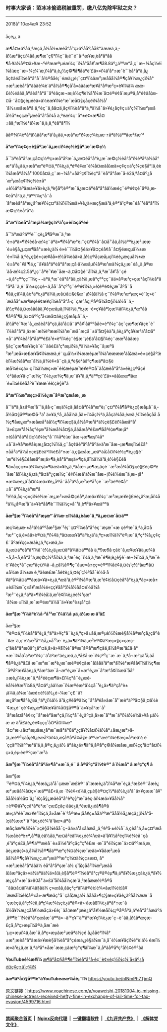 ### 时事大家谈：范冰冰偷逃税被重罚，缴八亿免除牢狱之灾？
------------------------

<div class="published">
 <span class="date" title="ä¸­å½æ¶é´">
  <time datetime="2018-10-04T23:52:29+08:00">
   2018å¹´10æ4æ¥ 23:52
  </time>
 </span>
</div>
<br/>
<div class="wsw">
 <span class="dateline">
  åçé¡¿ â
 </span>
 <p>
  æ¶å¤±äºåä¸ªæçä¸­å½å½±æèå°å°ç»äºååº¦åå£°ãææä¸ä¸­å½æ°åç¤¾åå¸æ¶æ¯ç§°ï¼ç¨å¡é¨é¨å·²æ¥æ¸èå°å°åå¶å·¥ä½å®¤ä»¥æ¬ºéªææ®µéæ¼ç¨ï¼å°åå¥¹æ¶å8.8äº¿äººæ°å¸ç¨æ¬¾åç½éï¼å¦æç¨æ¬¾ç¼´æ¸ï¼å°ä¸è¿½ç©¶å¶åäºè´£ä»»ï¼ä¹å°±æ¯è¯´èå°å°ä¸å¿åç¢ãéåï¼èå°å°å¨å¾®ååè¡¨éæ­ä¿¡è¡¨ç¤ºï¼âæ²¡æååå½å®¶çå¥½æ¿ç­ï¼å°±æ²¡æèå°å°ãããè¾è´äºå½å®¶çå¹å»ãããæªæ¥å°å®æ³ç»è¥ï¼ä¼ æ­æ­£è½éâãä¸åºâèå°å°å¨åªéâçæ¬æ¡è½ç¶è½å¹ï¼æ´å¤é®é¢å´æµ®ä¸å°é¢ãå¦æ­¤å·¨å¤§çèµééä»ä½èæ¥ï¼è°æ¯æå¤§çåçèï¼å½å¹´å½±æåæåºå ä¸ºéç¨ä¸åå¤ä¸åç¢ï¼èå°å°ä¸ºä½å¯ä»¥é¿åç¢ç±ä¹ç¾ï¼æ²¡æåå½å°±ççæ²¡æèå°å°åï¼å ä¸ºéæ¼ç¨å°±è¢«æ¶å¤±åä¸ªæï¼è°ä¼æ¯ä¸ä¸ä¸ªèå°å°ï¼
 </p>
 <div class="wsw__embed">
 </div>
 <p>
  åå®¾ï¼èªåªä½ãå°æ°ä¹å¿ãä¸»æå°æ°ï¼æç¾èµæ·±åªä½äººåæ²§æ´²
 </p>
 <p>
  <strong>
   å°æ°ï¼ç¢ç±è§åº¦æ¯ä¿æ¤ï¼éç½è§åº¦æ¯æ©ç½
  </strong>
 </p>
 <p>
  å¯¹äºèå°å°æ¡çå¤ç½®ç»æå°åºæ¯ä¿æ¤èå°å°è¿æ¯æ©ç½èå°å°ï¼èªåªä½ãå°æ°ä¹å¿ãä¸»æå°æ°è®¤ä¸ºï¼è¿ä¸ªé®é¢æ¯è¾å¤æãå¦æä»ç¢ç±ä¹ç¾çè§åº¦ä¸èèï¼åæåºå½å¹´1000å¤ä¸ç¨æ¬¾å°±åäºç¢ï¼èç°å¨èå°å°åæ¯å·é2ä¸ªå¤äº¿å´æ²¡æåç¢ï¼ç½é±å°±è½äºäºãæä»¥ä»è¿ä¸ªè§åº¦è®²æ¯ä¿æ¤äºèå°å°ãä½æéç¨é®é¢çè¯å®ä¸æ­¢èå°å°ä¸ä¸ªäººï¼ç°å¨å´åªæèå°å°æ¿åºæ¥ï¼ç¤ºä¼ï¼ï¼æä»¥è¿ä»æç§æä¹ä¸è®²ä¹ç®æ¯éå¯¹èå°å°ï¼æ©ç½èå°å°ã
 </p>
 <p>
  <strong>
   å°æ°ï¼èå°å°æ¡ä¾æ§ç¼ºä¹ç»èï¼çäºéé
  </strong>
 </p>
 <p>
  å¯¹äºæäºäººè´¨çè¿å¶å®æ¯ä¸ªæ´é±äºä»¶ï¼èéå·æ¼ç¨äºä»¶ï¼å°æ°è¡¨ç¤ºï¼å¨å¤å¹´åä¸­å½äººè¿æ²¡ææ´é±è§å¿µçæ¶åå°±æè¿ä¼ é»è¯´ï¼å¤§éä»¥å¤çéå¢å¨å¤§éæçµå½±æ´é±ï¼å ä¸ºè¿ç§é±çæ¥åå»é½å¾èãä»ä¸­å½ç®åçæåµçï¼éè¿æçµå½±æ´é±åºè¯¥å¹¶ä¸ç¨å¥ãå³äºèå°å°æ¡çå·ä½æåµï¼å®æ¹æä¾çä¿¡æ¯éå¸¸ä¸å®æ´ãå·æ¼ç2.5äº¿ç¨åºè¯¥æ¯åæ¬ä¸¤å¤§é¨åï¼ä¸ä¸ªæ¯å¥¹å¨çé¬ä¸å°çº³çç¨ï¼ç¬¬äºä¸ªæ¯èå°å°åä¸çä¼ä¸æå°çº³çç¨ãä»å®æ¹ç»çæ°å­çï¼èå°å°åªå¨ä¸é¨å½±çççé¬ä¸å­å¨å°çº³ç¨é®é¢ï¼ä¸»è¦é®é¢è¿æ¯åºå¨å¶åä¸çä¼ä¸ãè³äºè¿äºä¼ä¸æå¤å¤§è§æ¨¡ï¼å¦ä½å·ç¨ï¼å®æ¹æ²¡æç»è¯¦ç»è¯´æãåå°±æ¶æ¡éé¢æ¥çï¼èå°å°å·ç¨çæ°å­ç¡®å®å¾å¤§ï¼ä½å¨ä¸­å½ç®åä¸¤æååååä¸¥éçæåµä¸ï¼ä½ä¸ºè¿æ ·é«ç¥ååº¦çæ¼åï¼è¿ä¸ªæ°å­å¶å®å¹¶ä¸ä»¤äººç¹å«æå¤ãè¿ç§æåµå¨ä¸­å½åºè¯¥æ¯å¸¸æãèå°å°çä¸åä¹å¤å¨äºå¥¹åäººååé«è°ï¼ç¨ãç¯çæ¶æ¥ãçè¯è¯´ï¼èå°å°ä¸ä»æ¯æ¼èºææï¼ä¹æ¯æå¯æçå¨±ä¹å¤§èä¹ä¸ãè¿äºçå¥æªä¹å¤å°±å¨äºï¼èå°å°åäººé£ä¹é«è°ï¼éç¨è§æ¨¡é£ä¹å¤§ï¼éç¨ææ³åââæç§ãç¯çæ¶æ¥ãçè¯è¯´ââé£ä¹ç²æµï¼ä¸ºä½ä»¥åç¨å¡æºå³æ²¡æå»æ£æ¥å¢ï¼ææä¸é¨çµå½±ï¼ææèµæ¹ï¼ä¹ææææ¹ãå¦æä»é±çè§åº¦èèï¼æ¼ååªæ¯å½ä¸­å¾è¢«å¨çä¸ä¸ªè§è²ãåºç¶æäºå¤§èæå¾é«çä»·ç ï¼ä½æç»æ¯éè¦æèµæ¹æ¥è®¤å¯ãå¦æèå°å°ä»éè¿ç®åçé´é³ååæ¥å·ç¨æ¼ç¨ï¼è¿æ¾ç¶ä¸æ¯å¥¹ä¸ä¸ªäººçè´£ä»»ãå¦ææ¶åæ´é±ï¼é£èååºè¯¥ææ´éè¦çè§è²ã
 </p>
 <p>
  <strong>
   å°æ°ï¼æ³æ¡ç»å½è¿æ¯å®æ¹çæå­æ¸¸æ
  </strong>
 </p>
 <p>
  å¯¹äºä¸­å±å®æ¹å¯¹ä¸åå·ç¨æ¡ä¾çä¸åå¤å³ï¼å°æ°è¡¨ç¤ºï¼å¶å®è¿ç§æåµå¨ä¸­å½å¤§å®¶æ©å·²ä¹ ä»¥ä¸ºå¸¸ãåå½ä¸åä»·ï¼åç½ªä¸ååçä¾å­ä¸èæä¸¾ï¼èåçåå å½ç¶åæ¿æ²»æåæå³ãå½ç¶ï¼æç§ä¸­å½å®æ¹åªä½çè§£éï¼åæåºå¹´ä»£çæ³å¾åç°è¡æ³å¾æå¾å¤§ä¸åãåæåºé£æ¶ååªè¦æ¶æ¡å°±è¦åå°åäºå¤ç½ï¼èç°å¨ï¼åªè¦æ¯åæ¬¡æ¶æ¡ï¼å°±å¯ä»¥åªæ¥åè¡æ¿å¤ç½ï¼ä¸ç¨åç¢ãè³äºå°åºä»ä¹æ¯åæ¬¡æ¶æ¡ï¼é£å°±åå³äºå½å±çè§£éäºï¼é£å°±æ¯ä¸ç§æå­æ¸¸æäºãå¦å¤ï¼è½ç¶è¿ç§è¯´æ³è½è§£éåæåºæ¡ä»¶ä¸èå°å°æ¡ä»¶çä¸åï¼ä½ä¹ä¸è½è§£éå¶ä»åççç±»ä¼¼æ¡ä»¶ãæä»¥è¿ä¸ªâåæ¬¡æ¶æ¡âçè¯´æ³æå¾å¤§çè§£éç©ºé´ãæ¯å¦ï¼è¿ä¸¤ä¸ªå¤äº¿çæ¼ç¨é¢ï¼æä¹ä¼æ¯åæ¬¡ï¼é¾éæ¯ä¸æ¬¡å°±æ¼æè¿ä¹å¤ï¼æä»¥è¿å®å¨åå³äºå¸æ³æºå³çè¯´æ³ãé®é¢å°±å¨äºï¼è¿äºæºå³é½ä¸åç¬ç«çï¼é½æ¯æ¿æ²»æå©çéåº¸ãæä»¥ï¼ç¨æ³æ¡æ¥è§£éè¿äºæ¡å­ï¼å³ä¾¿å®æ¹å¯ä»¥èªåå¶è¯´ï¼ä½ç»å¯¹ä¸è¶³ä»¥æäººã
 </p>
 <p>
  <strong>
   åæ²§æ´²ï¼èå°å°æ¡æ°´å¾æ·±ï¼âä¿èâæ¯ä¸ºä¿æ¤æ´å¤äºº
  </strong>
 </p>
 <p>
  æç¾èµæ·±åªä½äººåæ²§æ´²è¡¨ç¤ºï¼èå°å°éç¨æ¡æ¯«æ çé®æ¯ä¸ªä¸­å¤å³æ³¨çä¸é»ãä»è®¤ä¸ºï¼4ä¸ªå¤ææ¥åºäºè¿ä¹ä¸ªç»æï¼ä¼°è®¡æ¯ä¸ªç²¾å¿ç¢ç£¨åºæ¥çç»æãè¿ä¸ªç»æä¸ä»ä¿æ¤äºèå°å°ï¼å¯è½è¿ä¿æ¤äºå¾å¤äººãå ä¸º9æ6å·çãè¯å¸æ¥æ¥ãä¸æ¾å¬å¸å¬å¸èå°å°ä¸æ¡©ç½ªåï¼ä¸ä¸ªæ¯éç¨ï¼ä¸ä¸ªæ¯é¶è¡è¿è§è´·æ¬¾ï¼ä¸ä¸ªæ¯èè´¥ãèç°å¨çæ°åç¤¾å¬å¸çå½å®¶ç¨å¡æ»å±çç»è®ºï¼åé¢ä¸¤é¡¹ç½ªåæ¶å¤±å¾æ å½±æ è¸ªãèæ­£æ¯åé¢è¿ä¸¤é¡¹ç½ªåå¯è½å·å¥äºå¾å¤äººãæä»¥ä»è¿ä¸ªæä¹ä¸è®²ï¼å®æ¹ä¸æ¹é¢è¦å¤çèå°å°è¿ä¸ªâç«æå±±èâï¼æ¯ç«å¥¹æå¾é«çç¥ååº¦ï¼å½åå¤é½å¾å³æ³¨è¿ä¸ªäºä»¶ï¼èå¦ä¸æ¹é¢ï¼è¿éè¾¹çæ°´å¾æ·±ï¼ä¸æ¯æ®éæ°ä¼å¯ä»¥æ³è±¡å°çã
 </p>
 <p>
  <strong>
   åæ²§æ´²ï¼äºè½å·²å¹³æ¯ï¼ä½å µä¸ä½æ æ ä¹å£
  </strong>
 </p>
 <p>
  åæ²§æ´²è®¤ä¸ºï¼èå°å°è¿ä¸ªäºä»¥ç°å¨è¿ä¸ªç»å±åä¸æ®µè½ï¼æè§å¾å®æ¹çå¿çåºè¯¥æ¯ä¸ç´é½æ³å°½å¿«å¹³æ¯è¿ä»¶äºï¼ä¸æ³è®©äºæç»§ç»­çæç­ç¹ãèå°å°æ8äº¿äº¤ä¸å»ä»¥åï¼è¯å®æ¯å®åºæ¶çãä¸­å½å®æ¹å£å·å°±æ¯ï¼åä¹äºæ°ï¼ç¨ä¹äºæ°ãè¿æä¸ä¸ªå£å·æ¯ï¼çº³ç¨æ¯æ¯ä¸ªå¬æ°çä¹å¡ãå¶å®è¿äºå£å·æ¨æ²æ¨æ²è¿æ¯æé®é¢çãæ¯å¦âåä¹äºæ°âï¼è°æ¥åå¢ï¼å½ç¶æ¯å®åºæ¥åãè¿ä¸ªâæ°âæ¯å¬æ°è¿æ¯å±æ°è¿æ¯å°æ°å¢ï¼æä¹åå°±æè¿ï¼è¿æ¯ä¸ªå²é­èçæ¶ä»£ï¼ç°å¨è¿æé­èå¾è¥æ²ï¼8ä¸ªå¤äº¿ãä½æ¯ï¼æ®éæ°ä¼çå¯¹è¿ä»¶äºçå°è±¡ä¼ä¸ä¼æ¯âæé±è½ä½¿é¬¼æ¨ç£¨â? æ¿åºæ¶å°è¿8ä¸ªäº¿ï¼ä½ ä¹ä¸ç¥éå®ä¼ç¨å°åªéå»ãæ¯å¹´æè°äººå¤§ä¸¤ä¼è´¢æ¿é¨çè´¢æ¿æ¶å¥æ¥åï¼å¤§å®¶å¯ä»¥çå°æ¯å¹´åªæå¤å°è¢«ç¨å°æè²åæ°çä¸ï¼ç°å¨è¿äºçä¸å»æ¯å¹³æ¯äºï¼ä½é¾ä»¥å µä½æ æ ä¹å£ãè¿éé¢ççç¹å¤ªå¤ï¼æ°´å¤ªæ·±å¤ªæµãæ¿åºæ¯æå°äº8äº¿çå¥½å¤ï¼ä½å°±åæ¿æ²»å­¦ä¸æè®²çâå¡è¥¿éæåºâï¼ä¸æ¦å®åºå¼å§è·äººæ°æè°ï¼é£æç»åªæä½ è¯´ççäºï¼äººæ°ä¹ä¸ä¸å®ç¸ä¿¡ä½ äºãè¿ä»¶äºä¸å®åºç©å¼æå­æ¸¸æï¼çç¹å¤ªå¤ï¼ç»ä¸èµ·èè®ºçæ¨æ²ã
 </p>
 <p>
  <strong>
   åæ²§æ´²ï¼èå°å°äºä»¶å°±æ¯ä¸é¨
  </strong>
  <strong>
   â
  </strong>
  <strong>
   å®åºç°å½¢è®°
  </strong>
  <strong>
   â
  </strong>
  <strong>
   ï¼æå°
  </strong>
  <strong>
   â
  </strong>
  <strong>
   æªç°ç¶
  </strong>
  <strong>
   â
  </strong>
 </p>
 <p>
  åæ²§æ´²è®¤ä¸ºï¼è¿ä¸ªéæ­ä¿¡ä¹å¯çææ¯æ£è®¨ä¹¦ææè¿ä¹¦ï¼åªæ¯è¿ä¸ªæ£è®¨åæè¿æ²¡æåå¾å¤ç»´æäººå£«ä¸æ ·ï¼è¢«é¼ä¸çµè§è®¤ç½ªãä½è¿ä¹å¯ä»¥çææ¯å¥¹ååå½ä½å¤´ä¿¯é¦çå§¿æãèå°å°èªç§°æ¯âèç·âï¼æä»¥åå½å°±è®©å¥¹ççå°åºè°æ¯çæ­£çâç·âãè¿ä¸ªéæ­ä¿¡éå¶å®åæ»¡äºéè¯æ»¥è°ï¼çä¸å»åæ¯è´ªå®æ±¡åå¥ç±ååäººæ°ååå½å¿æçä¿¡ï¼å°å­¦çä½ææ°´å¹³ãè¿éè¾¹ä¹åæ»¡äºåæåçâæªèâï¼è¯»çè§å¾èåå¯ç¬ãä»ä¹å«åâæå¸¸ä¸ºèªå·±è½å¨ä¸çèå°ä¸å±ç¤ºæå½æåèèªè±ª,å¹¶ä¸éä½åä¸ºæ­¤å²éâï¼è¿éè¾¹æä»ä¹å¥½å²éçï¼é¾éå¨çå¸é¹äºçé£ä¸å®¶äººæèå¨è±å½é¹äºçå­ç³ç³é£æ ·æ¯å²éï¼çæ¯ä»¤äººæä¸æ¸ãè¿æâç¦»ä¸å¼å½å®¶åäººæ°ç¾¤ä¼çæ¯æâä»¥åâæ²¡æååå½å®¶çå¥½æ¿ç­.æ²¡æäººæ°ç¾¤ä¼çç±æ¤, å°±æ²¡æèå°å°âãä½ èå°å°åºçæ¯ä½ ç¹å¦çåå³ï¼æ²¡æâåå¦âæºåçä»»ä½äºãä½ä»å¦ä¸è§åº¦è®²ï¼èå°å°ç¡®å®èµ¶ä¸äºå¥½æ¿ç­ãè¿ä¸ªå¥½æ¿ç­å°±æ¯ä»90å¹´ä»£ä¹åï¼åå½çæ´ä¸ªæåææ½®å®å¨âå¤å¤âï¼å¼å§åä¼ ç»æåå¸åâç³ç²âï¼å®éè¦è¾«å­æï¼éè¦å¥´ææåï¼éè¦å®«å»·æ¶æãç°å¨çãå¦æ¿ä¼ ãåãå»¶ç¦§æ»ç¥ãè¿äºåå½ææ¨å´çæèçä¸åªç¼é­ä¸åªç¼æ¾è¡çè¿äºå®«å»·åæå§ï¼è¿äºå°±æ¯åå½å¥½æ¿ç­åå¥½æåçä»£è¡¨ãå¦ææ²¡æè¿äºå¥½æåï¼ç¡®å®åºä¸äºèå°å°ãæäºä¸å®¶è¯´ï¼èå°å°çæåæ¯äººä»¬ä¹°ç¥¨ä¹°åºæ¥çï¼è¿æ¯ç¬è¯ãä¸­å½åªæçæ­£çå¸åºç»æµï¼å®ä¸åæ¯æè´µç»æµï¼ä¸åæ¯å¸åºç»æµãæ²¡æåªä½çé å¿ååè°ï¼å°±æ²¡æèå°å°ãæä»¥æè§å¾èå°å°çéæ­ä¿¡è§ä¼æ¯ä¸å¯è½æ¥åçï¼è°è¦ä½ éæ­ï¼æ»ä¹è¿ä¸æ´ä¸ªäºå°±åæ¯ææ¸çâæªç°ç¶âï¼æ¯ä¸åºâå®åºç°å½¢è®°âã
 </p>
 <p>
  <strong>
   YouTubeé¾æ¥ï¼
  </strong>
  <a class="wsw__a" href="https://youtu.be/7W-E0ReS6rk" target="_blank">
   æ¶äºå¤§å®¶è°ï¼èå°å°å·éç¨è¢«éç½ï¼ç¼´å«äº¿åé¤ç¢ç±ä¹ç¾ï¼
  </a>
 </p>
 <p>
  <strong>
   ãæ¶äºå¤§å®¶è°ãYouTubeæ­æ¾åè¡¨ï¼
  </strong>
  <a class="wsw__a" href="https://youtu.be/nINmPh7TjmQ" target="_blank">
   https://youtu.be/nINmPh7TjmQ
  </a>
 </p>
 <div class="clear">
 </div>
 <div class="mediaReplacer externalMedia">
  <div class="c-sticky-container">
   <div class="c-sticky-element" data-sp_api="youtube">
    <span class="c-sticky-element__close-el c-sticky-element__swipe-el ta-c" title="å³é­">
     <span class="ico ico-close m-0">
     </span>
    </span>
    <div class="external-content-placeholder">
    </div>
    <script>
    </script>
   </div>
  </div>
 </div>
 <p>
 </p>
 <p>
 </p>
 <p>
 </p>
 <p>
 </p>
 <p>
 </p>
</div>

原文链接：https://www.voachinese.com/a/voaweishi-20181004-io-missing-chinese-actress-received-hefty-fine-in-exchange-of-jail-time-for-tax-evasion/4599716.html


------------------------
#### [禁闻聚合首页](https://github.com/gfw-breaker/banned-news/blob/master/README.md) &nbsp;|&nbsp; [Nginx反向代理](https://github.com/gfw-breaker/open-proxy/blob/master/README.md) &nbsp;|&nbsp;  [一键翻墙软件](https://github.com/gfw-breaker/nogfw/blob/master/README.md) &nbsp;|&nbsp; [《九评共产党》](https://github.com/gfw-breaker/9ping.md/blob/master/README.md#九评之一评共产党是什么) &nbsp;|&nbsp; [《解体党文化》](https://github.com/gfw-breaker/jtdwh.md/blob/master/README.md#绪论)